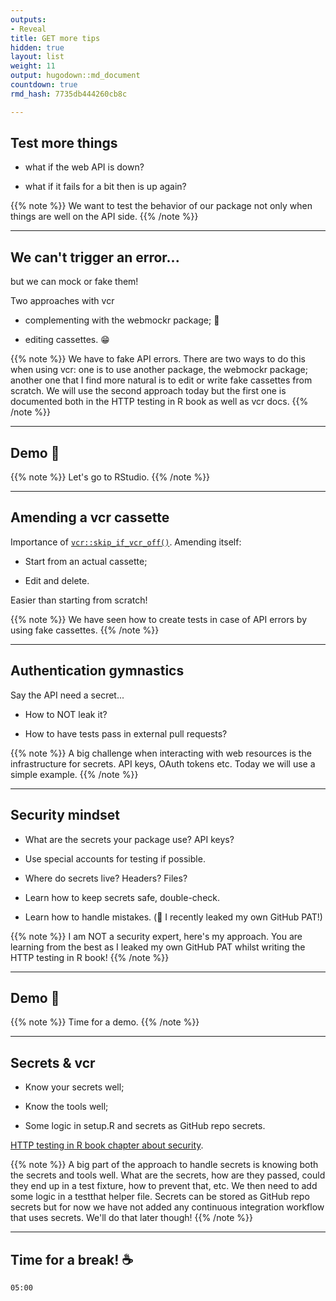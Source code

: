 ```yaml
---
outputs:
- Reveal
title: GET more tips
hidden: true
layout: list
weight: 11
output: hugodown::md_document
countdown: true
rmd_hash: 7735db444260cb8c

---
```


<div class="highlight">

</div>

## Test more things

-   what if the web API is down?

-   what if it fails for a bit then is up again?

{{% note %}} We want to test the behavior of our package not only when things are well on the API side. {{% /note %}}

------------------------------------------------------------------------

## We can't trigger an error...

but we can mock or fake them!

Two approaches with vcr

-   complementing with the webmockr package; :slightly_smiling_face:

-   editing cassettes. :grin:

{{% note %}} We have to fake API errors. There are two ways to do this when using vcr: one is to use another package, the webmockr package; another one that I find more natural is to edit or write fake cassettes from scratch. We will use the second approach today but the first one is documented both in the HTTP testing in R book as well as vcr docs. {{% /note %}}

------------------------------------------------------------------------

## Demo :rocket:

{{% note %}} Let's go to RStudio. {{% /note %}}

------------------------------------------------------------------------

## Amending a vcr cassette

Importance of [`vcr::skip_if_vcr_off()`](https://docs.ropensci.org/vcr/reference/skip_if_vcr_off.html). Amending itself:

-   Start from an actual cassette;

-   Edit and delete.

Easier than starting from scratch!

{{% note %}} We have seen how to create tests in case of API errors by using fake cassettes. {{% /note %}}

------------------------------------------------------------------------

## Authentication gymnastics

Say the API need a secret...

-   How to NOT leak it?

-   How to have tests pass in external pull requests?

{{% note %}} A big challenge when interacting with web resources is the infrastructure for secrets. API keys, OAuth tokens etc. Today we will use a simple example. {{% /note %}}

------------------------------------------------------------------------

## Security mindset

-   What are the secrets your package use? API keys?

-   Use special accounts for testing if possible.

-   Where do secrets live? Headers? Files?

-   Learn how to keep secrets safe, double-check.

-   Learn how to handle mistakes. (:speak_no_evil: I recently leaked my own GitHub PAT!)

{{% note %}} I am NOT a security expert, here's my approach. You are learning from the best as I leaked my own GitHub PAT whilst writing the HTTP testing in R book! {{% /note %}}

------------------------------------------------------------------------

## Demo :rocket:

{{% note %}} Time for a demo. {{% /note %}}

------------------------------------------------------------------------

## Secrets & vcr

-   Know your secrets well;

-   Know the tools well;

-   Some logic in setup.R and secrets as GitHub repo secrets.

[HTTP testing in R book chapter about security](https://books.ropensci.org/http-testing/security-chapter.html).

{{% note %}} A big part of the approach to handle secrets is knowing both the secrets and tools well. What are the secrets, how are they passed, could they end up in a test fixture, how to prevent that, etc. We then need to add some logic in a testthat helper file. Secrets can be stored as GitHub repo secrets but for now we have not added any continuous integration workflow that uses secrets. We'll do that later though! {{% /note %}}

------------------------------------------------------------------------

## Time for a break! :coffee:

<!--html_preserve-->

<div id="timer_hugo" class="countdown" style="top:100;left:0;" data-warnwhen="0">

<code class="countdown-time"><span class="countdown-digits minutes">05</span><span class="countdown-digits colon">:</span><span class="countdown-digits seconds">00</span></code>

</div>

<!--/html_preserve-->

